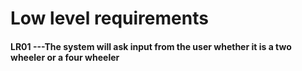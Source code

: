 # Low level requirements
 
 
 #### LR01          ---The system will ask input from the user whether it is a two wheeler or a four wheeler 
 

